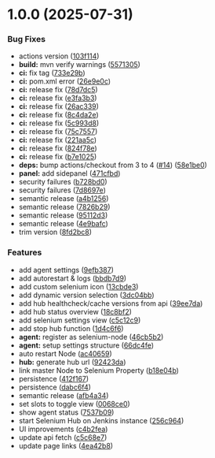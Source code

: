 # 1.0.0 (2025-07-31)


### Bug Fixes

* actions version ([103f114](https://github.com/julianboehne/Selenium-Plugin_Jenkins/commit/103f1146513f319acc68e1b9ddeae98384c4cb75))
* **build:** mvn verify warnings ([5571305](https://github.com/julianboehne/Selenium-Plugin_Jenkins/commit/5571305fb42d366b18ee6d348e29ea63a464e788))
* **ci:** fix tag ([733e29b](https://github.com/julianboehne/Selenium-Plugin_Jenkins/commit/733e29bc3a7f8862669e6185681f13ecff0d06f0))
* **ci:** pom.xml error ([26e9e0c](https://github.com/julianboehne/Selenium-Plugin_Jenkins/commit/26e9e0c4cc7b42af7194f4f9a10d17e9d97a8aa0))
* **ci:** release fix ([78d7dc5](https://github.com/julianboehne/Selenium-Plugin_Jenkins/commit/78d7dc527598b6120ca8015848379d25453f542d))
* **ci:** release fix ([e3fa3b3](https://github.com/julianboehne/Selenium-Plugin_Jenkins/commit/e3fa3b3f0f4235bf5eaed535566c8582073caf8f))
* **ci:** release fix ([26ac339](https://github.com/julianboehne/Selenium-Plugin_Jenkins/commit/26ac33901c2666279a9d7ffeefa5d4bf60730a64))
* **ci:** release fix ([8c4da2e](https://github.com/julianboehne/Selenium-Plugin_Jenkins/commit/8c4da2e69d314d3f146494b0b373f997b1898641))
* **ci:** release fix ([5c993d8](https://github.com/julianboehne/Selenium-Plugin_Jenkins/commit/5c993d83213e8b835d80f0e22adca7438aa8ab6b))
* **ci:** release fix ([75c7557](https://github.com/julianboehne/Selenium-Plugin_Jenkins/commit/75c7557b6f8f1158cd414f2a9dbca946d4f947f3))
* **ci:** release fix ([221aa5c](https://github.com/julianboehne/Selenium-Plugin_Jenkins/commit/221aa5c097642fd0512a824b357028ef87302dd6))
* **ci:** release fix ([824f78e](https://github.com/julianboehne/Selenium-Plugin_Jenkins/commit/824f78e6c008d761434c8a5fc0cdf66980b79c08))
* **ci:** release fix ([b7e1025](https://github.com/julianboehne/Selenium-Plugin_Jenkins/commit/b7e1025f357394a4df65185461c55867116d54a0))
* **deps:** bump actions/checkout from 3 to 4 ([#14](https://github.com/julianboehne/Selenium-Plugin_Jenkins/issues/14)) ([58e1be0](https://github.com/julianboehne/Selenium-Plugin_Jenkins/commit/58e1be0002c447c7813328dbabe3e4bffed68c7f))
* **panel:** add sidepanel ([471cfbd](https://github.com/julianboehne/Selenium-Plugin_Jenkins/commit/471cfbd0bc0065ba04fde07c1ebb3516dfa5bb4d))
* security failures ([b728bd0](https://github.com/julianboehne/Selenium-Plugin_Jenkins/commit/b728bd0fe406dc4e65421bb763e8fa2065b0b600))
* security failures ([7d8697e](https://github.com/julianboehne/Selenium-Plugin_Jenkins/commit/7d8697eacfcac440a67c8b59bb9f4fb41cd21e27))
* semantic release ([a4b1256](https://github.com/julianboehne/Selenium-Plugin_Jenkins/commit/a4b125665344457e614de32de6d5db971228de36))
* semantic release ([7826b29](https://github.com/julianboehne/Selenium-Plugin_Jenkins/commit/7826b2918c31ee82077b063b29e28e98ff941440))
* semantic release ([95112d3](https://github.com/julianboehne/Selenium-Plugin_Jenkins/commit/95112d345f8042dd0a232864de0b61d088921c75))
* semantic release ([4e9bafc](https://github.com/julianboehne/Selenium-Plugin_Jenkins/commit/4e9bafc9eeffd08f20844eb66659fa4a83e9ee7e))
* trim version ([8fd2bc8](https://github.com/julianboehne/Selenium-Plugin_Jenkins/commit/8fd2bc8edeb7db66fbeb42ef9072517bf50efaba))


### Features

* add agent settings ([9efb387](https://github.com/julianboehne/Selenium-Plugin_Jenkins/commit/9efb387769e7f26064575fae719d50f08a382141))
* add autorestart & logs ([bbdb7d9](https://github.com/julianboehne/Selenium-Plugin_Jenkins/commit/bbdb7d996f8fc73a724809e8c8eb852e9e2a27d7))
* add custom selenium icon ([13cbde3](https://github.com/julianboehne/Selenium-Plugin_Jenkins/commit/13cbde37ccef09397445b6fb56879821583a235d))
* add dynamic version selection ([3dc04bb](https://github.com/julianboehne/Selenium-Plugin_Jenkins/commit/3dc04bbeb9d914c9f131c2655888ff52eb7032c2))
* add hub healthcheck/cache versions from api ([39ee7da](https://github.com/julianboehne/Selenium-Plugin_Jenkins/commit/39ee7dabc8543a622838aceb7ca8472c560e48b4))
* add hub status overview ([18c8bf2](https://github.com/julianboehne/Selenium-Plugin_Jenkins/commit/18c8bf29b296b91edb31dcbc4c2b7144f5a84915))
* add selenium settings view ([c5c12c9](https://github.com/julianboehne/Selenium-Plugin_Jenkins/commit/c5c12c9471fedf64b47ff952084a90cc4652022d))
* add stop hub function ([1d4c6f6](https://github.com/julianboehne/Selenium-Plugin_Jenkins/commit/1d4c6f616a1fbc0145ace60b0093ad16e3e5f9df))
* **agent:** register as selenium-node ([46cb5b2](https://github.com/julianboehne/Selenium-Plugin_Jenkins/commit/46cb5b225f6c4a29e227875d47fc27408435eedd))
* **agent:** setup settings structure ([66dc4fe](https://github.com/julianboehne/Selenium-Plugin_Jenkins/commit/66dc4fe4a0ea78db2e7d9c12b952f9329bb652c4))
* auto restart Node ([ac40659](https://github.com/julianboehne/Selenium-Plugin_Jenkins/commit/ac40659fec855ccc849e729f3292eb522b5b43d8))
* **hub:** generate hub url ([92423da](https://github.com/julianboehne/Selenium-Plugin_Jenkins/commit/92423da496c66fcc5934848586694907244d5781))
* link master Node to Selenium Property ([b18e04b](https://github.com/julianboehne/Selenium-Plugin_Jenkins/commit/b18e04b4b7c24968f658a3e558bd38f1619b6476))
* persistence ([412f167](https://github.com/julianboehne/Selenium-Plugin_Jenkins/commit/412f167e2b2a1d848f14da10f02abc9395276c9f))
* persistence ([dabc6f4](https://github.com/julianboehne/Selenium-Plugin_Jenkins/commit/dabc6f462f41217714463fb6140fb7ddf9c8c449))
* semantic release ([afb4a34](https://github.com/julianboehne/Selenium-Plugin_Jenkins/commit/afb4a346e5afc951fb1c71a80c820bd6cea48b16))
* set slots to toggle view ([0068ce0](https://github.com/julianboehne/Selenium-Plugin_Jenkins/commit/0068ce0aa41ad936fbaa714d8a22a6d584e01d9b))
* show agent status ([7537b09](https://github.com/julianboehne/Selenium-Plugin_Jenkins/commit/7537b0941f35b2cdd514b293fe9677b4421e9ca9))
* start Selenium Hub on Jenkins instance ([256c964](https://github.com/julianboehne/Selenium-Plugin_Jenkins/commit/256c964e9ecc557af6dc560d85bd72d599697d1a))
* UI improvements ([c4b2fea](https://github.com/julianboehne/Selenium-Plugin_Jenkins/commit/c4b2fea0ca08303007eee9a8686d6a87a737cda1))
* update api fetch ([c5c68e7](https://github.com/julianboehne/Selenium-Plugin_Jenkins/commit/c5c68e774cdc44d9864ded41d9d871e0948fdbd8))
* update page links ([4ea42b8](https://github.com/julianboehne/Selenium-Plugin_Jenkins/commit/4ea42b8d096b77d672e4889a6725779fed486706))

